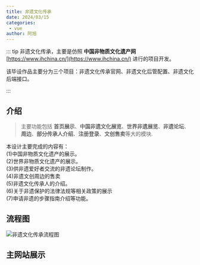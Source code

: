 ```yaml
---
title: 非遗文化传承
date: 2024/03/15
categories:
 - vue
author: 阿旭
---
```

::: tip
非遗文化传承，主要是仿照 **中国非物质文化遗产网** [https://www.ihchina.cn/](https://www.ihchina.cn/) 进行的项目开发。

该毕设作品主要分为三个项目：非遗文化传承官网、非遗文化后管配置、非遗文化后端接口。

:::

## 介绍
>  主要功能包括 **首页展示**、**中国非遗文化展览**、**世界非遗展览**、**非遗论坛**、**周边**、**部分传承人介绍**、**注册登录**、**文创售卖**等大的模块.

本设计主要完成的内容有：    
(1)中国非物质文化遗产的展示。    
(2)世界非物质文化遗产的展示。     
(3)供非遗爱好者交流的非遗论坛制作。    
(4)非遗文创周边的售卖   
(5)非遗文化传承人的介绍。   
(6)关于非遗保护的法律法规等相关政策的展示   
(7)申请非遗的步骤指南介绍等功能。   

## 流程图
![非遗文化传承流程图](https://img.liugezhou.online/bishe/feiyi/1.jpg)

## 主网站展示

